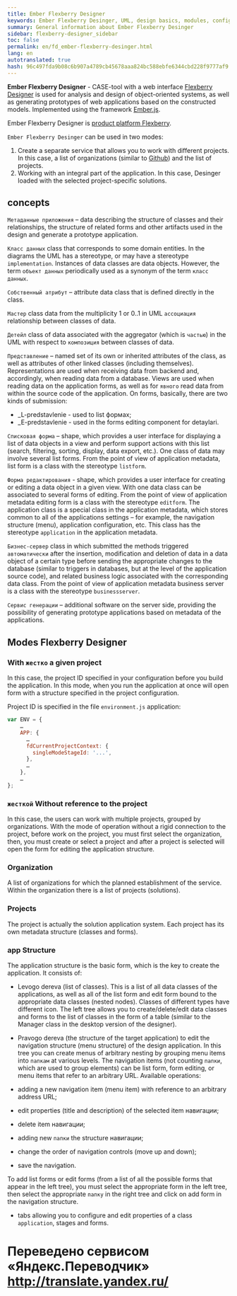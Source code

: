 ```yaml
--- 
title: Ember Flexberry Designer 
keywords: Ember Flexberry Desinger, UML, design basics, modules, configure 
summary: General information about Ember Flexberry Desinger 
sidebar: flexberry-designer_sidebar 
toc: false 
permalink: en/fd_ember-flexberry-desinger.html 
lang: en 
autotranslated: true 
hash: 96c497fda9b08c6b907a4789cb45678aaa824bc588ebfe6344cbd228f9777af9 
--- 
```


**Ember Flexberry Designer** - CASE-tool with a web interface [Flexberry Designer](fd_landing_page.html) is used for analysis and design of object-oriented systems, as well as generating prototypes of web applications based on the constructed models. Implemented using the framework [Ember.js](https://ru.wikipedia.org/wiki/Ember.js). 

Ember Flexberry Designer is [product platform Flexberry](fp_platform-structure.html). 

`Ember Flexberry Desinger` can be used in two modes: 

1. Create a separate service that allows you to work with different projects. In this case, a list of organizations (similar to [Github](https://github.com)) and the list of projects. 
2. Working with an integral part of the application. In this case, Desinger loaded with the selected project-specific solutions. 

## concepts 

`Метаданные приложения` – data describing the structure of classes and their relationships, the structure of related forms and other artifacts used in the design and generate a prototype application. 

`Класс данных` class that corresponds to some domain entities. In the diagrams the UML has a stereotype, or may have a stereotype `implementation`. Instances of data classes are data objects. However, the term `объект данных` periodically used as a synonym of the term `класс данных`. 

`Собственный атрибут` – attribute data class that is defined directly in the class. 

`Мастер` class data from the multiplicity 1 or 0..1 in UML `ассоциация` relationship between classes of data. 

`Детейл` class of data associated with the aggregator (which is `частью`) in the UML with respect to `композиция` between classes of data. 

`Представление` – named set of its own or inherited attributes of the class, as well as attributes of other linked classes (including themselves). Representations are used when receiving data from backend and, accordingly, when reading data from a database. Views are used when reading data on the application forms, as well as for `явного` read data from within the source code of the application. On forms, basically, there are two kinds of submission: 

* _L-predstavlenie - used to list формах; 
* _E-predstavlenie - used in the forms editing component for detaylari.

`Списковая форма` – shape, which provides a user interface for displaying a list of data objects in a view and perform support actions with this list (search, filtering, sorting, display, data export, etc.). One class of data may involve several list forms. From the point of view of application metadata, list form is a class with the stereotype `listform`. 

`Форма редактирования` - shape, which provides a user interface for creating or editing a data object in a given view. With one data class can be associated to several forms of editing. From the point of view of application metadata editing form is a class with the stereotype `editform`. 
The application class is a special class in the application metadata, which stores common to all of the applications settings – for example, the navigation structure (menu), application configuration, etc. This class has the stereotype `application` in the application metadata. 

`Бизнес-сервер` class in which submitted the methods triggered `автоматически` after the insertion, modification and deletion of data in a data object of a certain type before sending the appropriate changes to the database (similar to triggers in databases, but at the level of the application source code), and related business logic associated with the corresponding data class. From the point of view of application metadata business server is a class with the stereotype `businessserver`. 

`Сервис генерации` – additional software on the server side, providing the possibility of generating prototype applications based on metadata of the applications. 

## Modes Flexberry Designer 

### With `жестко` a given project 

In this case, the project ID specified in your configuration before you build the application. In this mode, when you run the application at once will open form with a structure specified in the project configuration. 

Project ID is specified in the file `environment.js` application: 

```javascript
var ENV = {    
    …
    APP: {
      …
      fdCurrentProjectContext: {
        singleModeStageId: '...',
      },
      …
    },
    …
};
``` 

### `жесткой` Without reference to the project 

In this case, the users can work with multiple projects, grouped by organizations. 
With the mode of operation without a rigid connection to the project, before work on the project, you must first select the organization, then, you must create or select a project and after a project is selected will open the form for editing the application structure. 

### Organization 

A list of organizations for which the planned establishment of the service. Within the organization there is a list of projects (solutions). 

### Projects 

The project is actually the solution application system. Each project has its own metadata structure (classes and forms). 

### app Structure 

The application structure is the basic form, which is the key to create the application. It consists of: 

* Levogo dereva (list of classes). This is a list of all data classes of the applications, as well as all of the list form and edit form bound to the appropriate data classes (nested nodes). Classes of different types have different icon. The left tree allows you to create/delete/edit data classes and forms to the list of classes in the form of a table (similar to the Manager class in the desktop version of the designer). 
* Pravogo dereva (the structure of the target application) to edit the navigation structure (menu structure) of the design application. In this tree you can create menus of arbitrary nesting by grouping menu items into `папкам` at various levels. The navigation items (not counting `папки`, which are used to group elements) can be list form, form editing, or menu items that refer to an arbitrary URL. Available operations: 

* adding a new navigation item (menu item) with reference to an arbitrary address URL; 
* edit properties (title and description) of the selected item навигации; 
* delete item навигации; 
* adding new `папки` the structure навигации; 
* change the order of navigation controls (move up and down); 
* save the navigation. 

To add list forms or edit forms (from a list of all the possible forms that appear in the left tree), you must select the appropriate form in the left tree, then select the appropriate `папку` in the right tree and click on add form in the navigation structure. 
* tabs allowing you to configure and edit properties of a class `application`, stages and forms. 



 # Переведено сервисом «Яндекс.Переводчик» http://translate.yandex.ru/